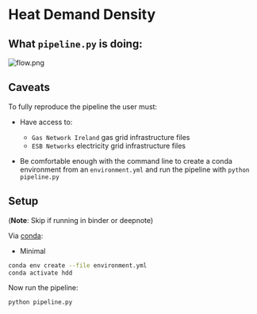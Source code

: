 # Heat Demand Density

## What `pipeline.py` is doing:

![flow.png](flow.png)

## Caveats

To fully reproduce the pipeline the user must:
- Have access to:
    - `Gas Network Ireland` gas grid infrastructure files
    - `ESB Networks` electricity grid infrastructure files
    
- Be comfortable enough with the command line to create a conda environment from an `environment.yml` and run the pipeline with `python pipeline.py`


## Setup
(**Note**: Skip if running in binder or deepnote)

Via [conda](https://github.com/conda-forge/miniforge):

- Minimal
```bash
conda env create --file environment.yml
conda activate hdd
```

Now run the pipeline:

```bash
python pipeline.py
```